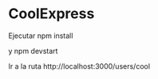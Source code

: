 # CoolExpress

Ejecutar npm install 

y npm devstart

Ir a la ruta http://localhost:3000/users/cool
